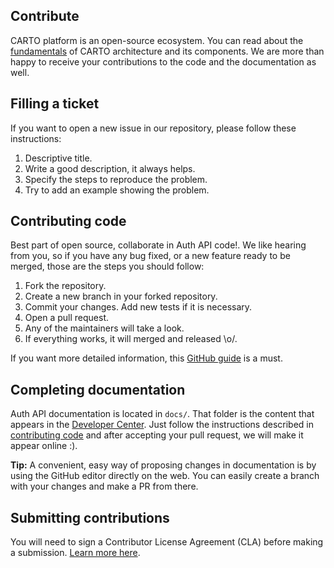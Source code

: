 ## Contribute

CARTO platform is an open-source ecosystem. You can read about the [fundamentals]({{site.fundamental_docs}}/components/) of CARTO architecture and its components.
We are more than happy to receive your contributions to the code and the documentation as well.

## Filling a ticket

If you want to open a new issue in our repository, please follow these instructions:

1. Descriptive title.
2. Write a good description, it always helps.
3. Specify the steps to reproduce the problem.
4. Try to add an example showing the problem.

## Contributing code

Best part of open source, collaborate in Auth API code!. We like hearing from you, so if you have any bug fixed, or a new feature ready to be merged, those are the steps you should follow:

1. Fork the repository.
2. Create a new branch in your forked repository.
3. Commit your changes. Add new tests if it is necessary.
4. Open a pull request.
5. Any of the maintainers will take a look.
6. If everything works, it will merged and released \o/.

If you want more detailed information, this [GitHub guide](https://guides.github.com/activities/contributing-to-open-source/) is a must.

## Completing documentation

Auth API documentation is located in ```docs/```. That folder is the content that appears in the [Developer Center](http://carto.com/developers/auth-api/). Just follow the instructions described in [contributing code](#contributing-code) and after accepting your pull request, we will make it appear online :).

**Tip:** A convenient, easy way of proposing changes in documentation is by using the GitHub editor directly on the web. You can easily create a branch with your changes and make a PR from there.

## Submitting contributions

You will need to sign a Contributor License Agreement (CLA) before making a submission. [Learn more here](https://carto.com/contributions).
